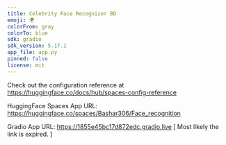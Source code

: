 ```yaml
---
title: Celebrity Face Recognizer BD
emoji: 🌍
colorFrom: gray
colorTo: blue
sdk: gradio
sdk_version: 5.17.1
app_file: app.py
pinned: false
license: mit
---
```


Check out the configuration reference at https://huggingface.co/docs/hub/spaces-config-reference

HuggingFace Spaces App URL: https://huggingface.co/spaces/Bashar306/Face_recognition

Gradio App URL: https://1855e45bc17d872edc.gradio.live [ Most likely the link is expired. ]